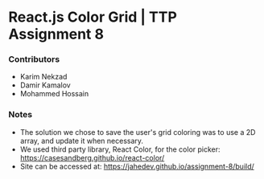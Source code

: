 # React.js Color Grid | TTP Assignment 8

### Contributors

- Karim Nekzad
- Damir Kamalov
- Mohammed Hossain

### Notes

- The solution we chose to save the user's grid coloring was to use a 2D array, and update it when necessary.
- We used third party library, React Color, for the color picker: https://casesandberg.github.io/react-color/
- Site can be accessed at: https://jahedev.github.io/assignment-8/build/
